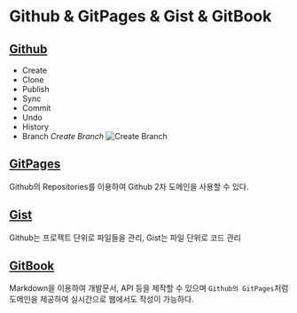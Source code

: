 # Github & GitPages & Gist & GitBook

## [Github](https://github.com/)
- Create
- Clone
- Publish
- Sync
- Commit
- Undo
- History
- Branch
_Create Branch_
![Create Branch]('../Resources/images/branch.jpg')

## [GitPages](https://pages.github.com/)
Github의 Repositories를 이용하여 Github 2차 도메인을 사용할 수 있다. 

## [Gist](https://gist.github.com/discover)
Github는 프로젝트 단위로 파일들을 관리, Gist는 파일 단위로 코드 관리 

## [GitBook](https://www.gitbook.com/)
Markdown을 이용하여 개발문서, API 등을 제작할 수 있으며 `Github의 GitPages`처럼 도메인을 제공하여 실시간으로 웹에서도 작성이 가능하다. 


